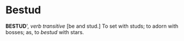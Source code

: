 # Bestud

**BESTUD**', _verb transitive_ \[be and stud.\] To set with studs; to adorn with bosses; as, to _bestud_ with stars.